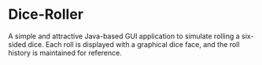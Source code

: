 # Dice-Roller
A simple and attractive Java-based GUI application to simulate rolling a six-sided dice. Each roll is displayed with a graphical dice face, and the roll history is maintained for reference.

